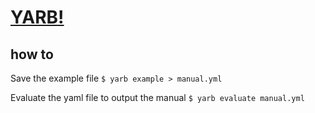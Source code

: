 # [ YARB! ](https://github.com/denislaliberte/yarb)

## how to

Save the example file
`$ yarb example > manual.yml`

Evaluate the yaml file to output the manual
`$ yarb evaluate manual.yml`

